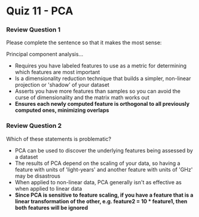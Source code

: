 # Quiz 11 - PCA

### Review Question 1

Please complete the sentence so that it makes the most sense:

Principal component analysis...

- Requires you have labeled features to use as a metric for determining which features are most important
- Is a dimensionality reduction technique that builds a simpler, non-linear projection or 'shadow' of your dataset
- Asserts you have more features than samples so you can avoid the curse of dimensionality and the matrix math works out
- **Ensures each newly computed feature is orthogonal to all previously computed ones, minimizing overlaps**

### Review Question 2

Which of these statements is problematic?

- PCA can be used to discover the underlying features being assessed by a dataset
- The results of PCA depend on the scaling of your data, so having a feature with units of 'light-years' and another feature with units of 'GHz' may be disastrous
- When applied to non-linear data, PCA generally isn't as effective as when applied to linear data
- **Since PCA is sensitive to feature scaling, if you have a feature that is a linear transformation of the other, e.g. feature2 = 10 * feature1, then both features will be ignored**